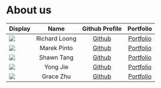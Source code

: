 # About us

| Display                                             |      Name      |               Github Profile                |            Portfolio            |
|-----------------------------------------------------|:--------------:|:-------------------------------------------:|:-------------------------------:|
| ![](https://via.placeholder.com/100.png?text=Photo) | Richard Loong  | [Github](https://github.com/SpawnageLoong/) |  [Portfolio](team/spawnageloong.md)   |
| ![](https://via.placeholder.com/100.png?text=Photo) |  Marek Pinto   |  [Github](https://github.com/marekpinto/)   | [Portfolio](team/marekpinto.md) |
| ![](https://via.placeholder.com/100.png?text=Photo) |   Shawn Tang   |   [Github](https://github.com/shawntangy)   | [Portfolio](team/shawntangy.md) |
| ![](https://via.placeholder.com/100.png?text=Photo) |    Yong Jie    |    [Github](https://github.com/pyongjie)    |  [Portfolio](team/yongjie.md)   |
| ![](https://via.placeholder.com/100.png?text=Photo) |   Grace Zhu    |   [Github](https://github.com/GraceZhuXY)   |   [Portfolio](team/gracezhuxy.md)    |

